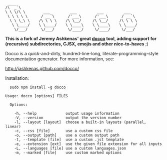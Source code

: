```
 ____
/\  _`\
\ \ \/\ \        ___         ___         ___         ___
 \ \ \ \ \      / __`\      /'___\      /'___\      / __`\
  \ \ \_\ \    /\ \ \ \    /\ \__/     /\ \__/     /\ \ \ \
   \ \____/    \ \____/    \ \____\    \ \____\    \ \____/
    \/___/      \/___/      \/____/     \/____/     \/___/
```

**This is a fork of Jeremy Ashkenas' great [docco](http://jashkenas.github.com/docco/) tool, adding support for (recursive) subdirectories, CJSX, emojis and other nice-to-haves** ;)

Docco is a quick-and-dirty, hundred-line-long, literate-programming-style
documentation generator. For more information, see:

http://jashkenas.github.com/docco/

Installation:

```
  sudo npm install -g docco

Usage: docco [options] FILES

  Options:

    -h, --help             output usage information
    -V, --version          output the version number
    -l, --layout [layout]  choose a built-in layouts (parallel, linear)
    -c, --css [file]       use a custom css file
    -o, --output [path]    use a custom output path
    -t, --template [file]  use a custom .jst template
    -e, --extension [ext]  use the given file extension for all inputs
    -L, --languages [file] use a custom languages.json
    -m, --marked [file]    use custom marked options
```